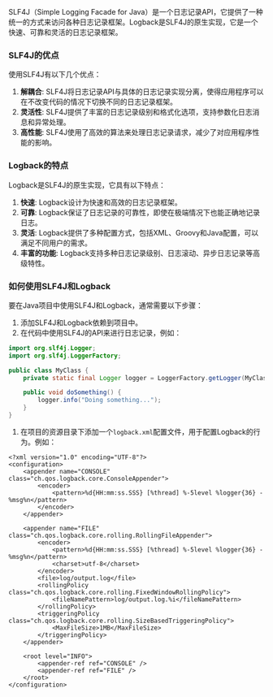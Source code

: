 SLF4J（Simple Logging Facade for Java）是一个日志记录API，它提供了一种统一的方式来访问各种日志记录框架。Logback是SLF4J的原生实现，它是一个快速、可靠和灵活的日志记录框架。

### SLF4J的优点

使用SLF4J有以下几个优点：

1. **解耦合**: SLF4J将日志记录API与具体的日志记录实现分离，使得应用程序可以在不改变代码的情况下切换不同的日志记录框架。
2. **灵活性**: SLF4J提供了丰富的日志记录级别和格式化选项，支持参数化日志消息和异常处理。
3. **高性能**: SLF4J使用了高效的算法来处理日志记录请求，减少了对应用程序性能的影响。

### Logback的特点

Logback是SLF4J的原生实现，它具有以下特点：

1. **快速**: Logback设计为快速和高效的日志记录框架。
2. **可靠**: Logback保证了日志记录的可靠性，即使在极端情况下也能正确地记录日志。
3. **灵活**: Logback提供了多种配置方式，包括XML、Groovy和Java配置，可以满足不同用户的需求。
4. **丰富的功能**: Logback支持多种日志记录级别、日志滚动、异步日志记录等高级特性。

### 如何使用SLF4J和Logback

要在Java项目中使用SLF4J和Logback，通常需要以下步骤：

1. 添加SLF4J和Logback依赖到项目中。
2. 在代码中使用SLF4J的API来进行日志记录，例如：

```java
import org.slf4j.Logger;
import org.slf4j.LoggerFactory;

public class MyClass {
    private static final Logger logger = LoggerFactory.getLogger(MyClass.class);

    public void doSomething() {
        logger.info("Doing something...");
    }
}
```



1. 在项目的资源目录下添加一个`logback.xml`配置文件，用于配置Logback的行为。例如：

```
<?xml version="1.0" encoding="UTF-8"?>
<configuration>
	<appender name="CONSOLE" class="ch.qos.logback.core.ConsoleAppender">
		<encoder>
			<pattern>%d{HH:mm:ss.SSS} [%thread] %-5level %logger{36} - %msg%n</pattern>
		</encoder>
	</appender>

	<appender name="FILE" class="ch.qos.logback.core.rolling.RollingFileAppender">
		<encoder>
			<pattern>%d{HH:mm:ss.SSS} [%thread] %-5level %logger{36} - %msg%n</pattern>
			<charset>utf-8</charset>
		</encoder>
		<file>log/output.log</file>
		<rollingPolicy class="ch.qos.logback.core.rolling.FixedWindowRollingPolicy">
			<fileNamePattern>log/output.log.%i</fileNamePattern>
		</rollingPolicy>
		<triggeringPolicy class="ch.qos.logback.core.rolling.SizeBasedTriggeringPolicy">
			<MaxFileSize>1MB</MaxFileSize>
		</triggeringPolicy>
	</appender>

	<root level="INFO">
		<appender-ref ref="CONSOLE" />
		<appender-ref ref="FILE" />
	</root>
</configuration>
```